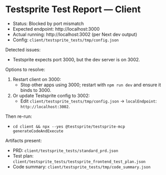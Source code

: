 # Testsprite Test Report — Client

- Status: Blocked by port mismatch
- Expected endpoint: http://localhost:3000
- Actual running: http://localhost:3002 (per Next dev output)
- Config: `client/testsprite_tests/tmp/config.json`

Detected issues:
- Testsprite expects port 3000, but the dev server is on 3002.

Options to resolve:
1) Restart client on 3000:
   - Stop other apps using 3000; restart with `npm run dev` and ensure it binds to 3000.
2) Or update Testsprite config to 3002:
   - Edit `client/testsprite_tests/tmp/config.json` → `localEndpoint`: `http://localhost:3002`.

Then re-run:
- `cd client && npx --yes @testsprite/testsprite-mcp generateCodeAndExecute`

Artifacts present:
- PRD: `client/testsprite_tests/standard_prd.json`
- Test plan: `client/testsprite_tests/testsprite_frontend_test_plan.json`
- Code summary: `client/testsprite_tests/tmp/code_summary.json`
